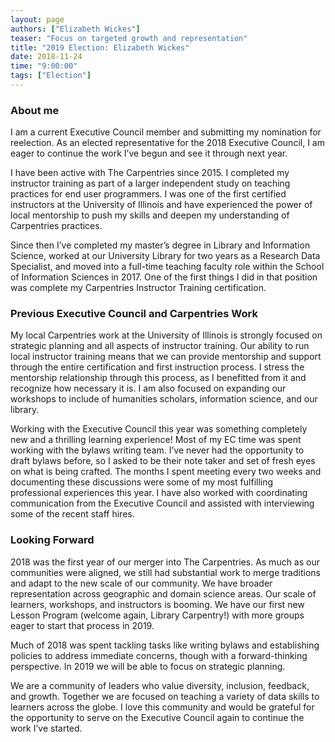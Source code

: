 ```yaml
---
layout: page
authors: ["Elizabeth Wickes"]
teaser: "Focus on targeted growth and representation"
title: "2019 Election: Elizabeth Wickes"
date: 2018-11-24
time: "9:00:00"
tags: ["Election"]
---
```


### About me

I am a current Executive Council member and submitting my nomination for reelection.  As an elected representative for the 2018 Executive Council, I am eager to continue the work I’ve begun and see it through next year.

I have been active with The Carpentries since 2015.  I completed my instructor training as part of a larger independent study on teaching practices for end user programmers.  I was one of the first certified instructors at the University of Illinois and have experienced the power of local mentorship to push my skills and deepen my understanding of Carpentries practices.

Since then I’ve completed my master’s degree in Library and Information Science, worked at our University Library for two years as a Research Data Specialist, and moved into a full-time teaching faculty role within the School of Information Sciences in 2017.  One of the first things I did in that position was complete my Carpentries Instructor Training certification.

### Previous Executive Council and Carpentries Work

My local Carpentries work at the University of Illinois is strongly focused on strategic planning and all aspects of instructor training. Our ability to run local instructor training means that we can provide mentorship and support through the entire certification and first instruction process.  I stress the mentorship relationship through this process, as I benefitted from it and recognize how necessary it is. I am also focused on expanding our workshops to include of humanities scholars, information science, and our library.

Working with the Executive Council this year was something completely new and a thrilling learning experience!  Most of my EC time was spent working with the bylaws writing team.  I’ve never had the opportunity to draft bylaws before, so I asked to be their note taker and set of fresh eyes on what is being crafted.  The months I spent meeting every two weeks and documenting these discussions were some of my most fulfilling professional experiences this year.  I have also worked with coordinating communication from the Executive Council and assisted with interviewing some of the recent staff hires.

### Looking Forward

2018 was the first year of our merger into The Carpentries. As much as our communities were aligned, we still had substantial work to merge traditions and adapt to the new scale of our community.  We have broader representation across geographic and domain science areas.  Our scale of learners, workshops, and instructors is booming.  We have our first new Lesson Program (welcome again, Library Carpentry!) with more groups eager to start that process in 2019.

Much of 2018 was spent tackling tasks like writing bylaws and establishing policies to address immediate concerns, though with a forward-thinking perspective. In 2019 we will be able to focus on strategic planning.

We are a community of leaders who value diversity, inclusion, feedback, and growth.  Together we are focused on teaching a variety of data skills to learners across the globe.  I love this community and would be grateful for the opportunity to serve on the Executive Council again to continue the work I’ve started.
